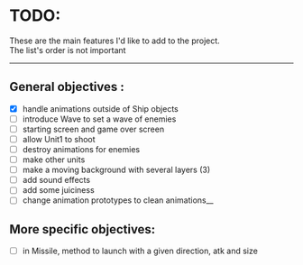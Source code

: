 # TODO:
These are the main features I'd like to add to the project.  
The list's order is not important  

-------------------------------------------------------------
## General objectives :

- [x] handle animations outside of Ship objects  
- [ ] introduce Wave to set a wave of enemies  
- [ ] starting screen and game over screen  
- [ ] allow Unit1 to shoot  
- [ ] destroy animations for enemies  
- [ ] make other units  
- [ ] make a moving background with several layers (3)  
- [ ] add sound effects  
- [ ] add some juiciness  
- [ ] change animation prototypes to clean animations__

## More specific objectives:

- [ ] in Missile, method to launch with a given direction, atk and size
